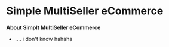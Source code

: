 <h1>Simple MultiSeller eCommerce</h1>

<b>About Simplt MultiSeller eCommerce</b>

- .... i don't know hahaha
